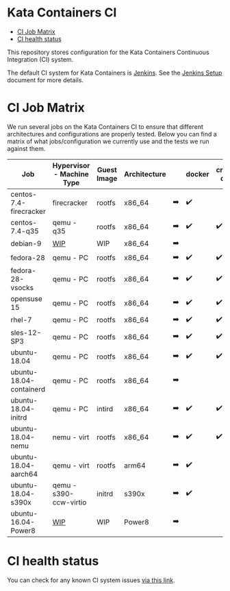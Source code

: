 # Kata Containers CI

* [CI Job Matrix](#ci-job-matrix)
* [CI health status](#ci-health-status)

This repository stores configuration for the Kata Containers Continuous Integration (CI) system.

The default CI system for Kata Containers is [Jenkins](https://jenkins.io/). See
the [Jenkins Setup](Jenkins_setup.md) document for more details.

# CI Job Matrix

We run several jobs on the Kata Containers CI to ensure that different
architectures and configurations are properly tested. Below you can find a
matrix of what jobs/configuration we currently use and the tests we run
against them.

| Job                     | Hypervisor - Machine Type | Guest Image | Architecture |               | docker             | cri-o              | containerd         | kubernetes         | Openshift          | docker stability   | oci                | network            | netmon             | vm-templating      | shimv2 - containerd | entropy            | ramdisk            | tracing            |
|-------------------------|---------------------------|-------------|-------------|---------------|--------------------|--------------------|--------------------|--------------------|--------------------|--------------------|--------------------|--------------------|--------------------|--------------------|---------------------|--------------------|--------------------|--------------------|
| centos-7.4-firecracker  | firecracker               | rootfs      | x86_64      | :arrow_right: | :heavy_check_mark: |                    |                    |                    |                    | :heavy_check_mark: | :heavy_check_mark: | :heavy_check_mark: |                    |                    |                     |                    |                    |                    |
| centos-7.4-q35          | qemu - q35                | rootfs      | x86_64      | :arrow_right: | :heavy_check_mark: | :heavy_check_mark: |                    |                    |                    | :heavy_check_mark: | :heavy_check_mark: | :heavy_check_mark: | :heavy_check_mark: |                    |                     | :heavy_check_mark: | :heavy_check_mark: | :heavy_check_mark: |
| debian-9                | [WIP](https://github.com/kata-containers/ci/issues/87) | WIP         | x86_64      | :arrow_right: |                    |                    |                    |                    |                    |                    |                    |                    |                    |                    |                     |                    |                    |                    |
| fedora-28               | qemu - PC                 | rootfs      | x86_64      | :arrow_right: | :heavy_check_mark: | :heavy_check_mark: |                    |                    | :heavy_check_mark: | :heavy_check_mark: | :heavy_check_mark: | :heavy_check_mark: | :heavy_check_mark: |                    | :heavy_check_mark:  | :heavy_check_mark: | :heavy_check_mark: | :heavy_check_mark: |
| fedora-28-vsocks        | qemu - PC                 | rootfs      | x86_64      | :arrow_right: | :heavy_check_mark: | :heavy_check_mark: |                    |                    | :heavy_check_mark: | :heavy_check_mark: | :heavy_check_mark: | :heavy_check_mark: | :heavy_check_mark: |                    | :heavy_check_mark:  | :heavy_check_mark: | :heavy_check_mark: | :heavy_check_mark: |
| opensuse 15             | qemu - PC                 | rootfs      | x86_64      | :arrow_right: | :heavy_check_mark: | :heavy_check_mark: |                    |                    |                    | :heavy_check_mark: | :heavy_check_mark: | :heavy_check_mark: | :heavy_check_mark: |                    |                     | :heavy_check_mark: | :heavy_check_mark: | :heavy_check_mark: |
| rhel-7                  | qemu - PC                 | rootfs      | x86_64      | :arrow_right: | :heavy_check_mark: | :heavy_check_mark: |                    |                    |                    |                    | :heavy_check_mark: | :heavy_check_mark: | :heavy_check_mark: |                    |                     | :heavy_check_mark: | :heavy_check_mark: | :heavy_check_mark: |
| sles-12-SP3             | qemu - PC                 | rootfs      | x86_64      | :arrow_right: | :heavy_check_mark: | :heavy_check_mark: |                    |                    |                    | :heavy_check_mark: | :heavy_check_mark: | :heavy_check_mark: | :heavy_check_mark: |                    |                     | :heavy_check_mark: | :heavy_check_mark: | :heavy_check_mark: |
| ubuntu-18.04            | qemu - PC                 | rootfs      | x86_64      | :arrow_right: | :heavy_check_mark: | :heavy_check_mark: |                    | :heavy_check_mark: |                    | :heavy_check_mark: | :heavy_check_mark: | :heavy_check_mark: | :heavy_check_mark: |                    | :heavy_check_mark:  | :heavy_check_mark: | :heavy_check_mark: | :heavy_check_mark: |
| ubuntu-18.04-containerd | qemu - PC                 | rootfs      | x86_64      | :arrow_right: |                    |                    | :heavy_check_mark: | :heavy_check_mark: |                    |                    |                    |                    |                    |                    |                     |                    |                    |                    |
| ubuntu-18.04-initrd     | qemu - PC                 | intird      | x86_64      | :arrow_right: | :heavy_check_mark: | :heavy_check_mark: |                    | :heavy_check_mark: |                    | :heavy_check_mark: | :heavy_check_mark: | :heavy_check_mark: | :heavy_check_mark: | :heavy_check_mark: | :heavy_check_mark:  | :heavy_check_mark: | :heavy_check_mark: | :heavy_check_mark: |
| ubuntu-18.04-nemu       | nemu - virt               | rootfs      | x86_64      | :arrow_right: | :heavy_check_mark: | :heavy_check_mark: |                    | :heavy_check_mark: |                    | :heavy_check_mark: | :heavy_check_mark: | :heavy_check_mark: |                    |                    | :heavy_check_mark:  | :heavy_check_mark: | :heavy_check_mark: | :heavy_check_mark: |
| ubuntu-18.04-aarch64    | qemu - virt               | rootfs      | arm64       | :arrow_right: | :heavy_check_mark: |                    |                    |                    |                    |                    |                    |                    |                    |                    |                     |                    |                    |                    |
| ubuntu-18.04-s390x      | qemu - s390-ccw-virtio    | initrd      | s390x       | :arrow_right: | :heavy_check_mark: |                    |                    |                    |                    |                    |                    |                    |                    |                    |                     |                    |                    |                    |
| ubuntu-16.04-Power8     | [WIP](https://github.com/kata-containers/ci/issues/100) | WIP         | Power8      | :arrow_right: |                    |                    |                    |                    |                    |                    |                    |                    |                    |                    |                     |                    |                    |                    |

# CI health status

You can check for any known CI system issues [via this link](http://jenkins.katacontainers.io/view/CI%20Status/).
